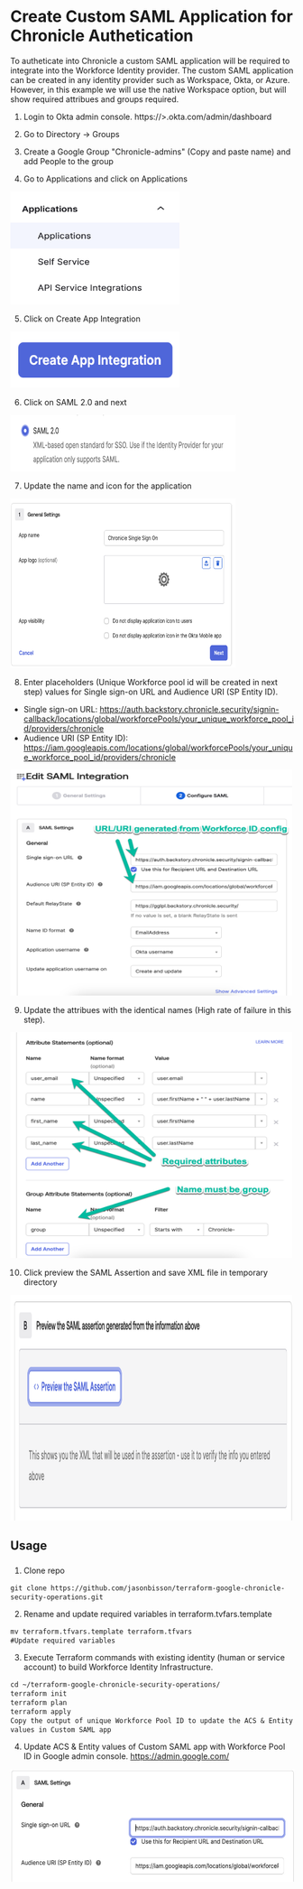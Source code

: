 # Create Custom SAML Application for Chronicle Authetication 

To autheticate into Chronicle a custom SAML application will be required to integrate into the Workforce Identity provider. The custom SAML application can be created in any identity provider such as Workspace, Okta, or Azure. However, in this example we will use the native Workspace option, but will show required attribues and groups required.

1. Login to Okta admin console. https://<Your Okta Instance>>.okta.com/admin/dashboard

2. Go to Directory -> Groups

3. Create a Google Group "Chronicle-admins" (Copy and paste name) and add People to the group

4. Go to Applications and click on Applications
<img src="diagram/applications.png" width="300" height="200">

5. Click on Create App Integration
<img src="diagram/appintegration.png" width="300" height="100">

6. Click on SAML 2.0 and next
<img src="diagram/saml2.0.png" width="400" height="100">

7. Update the name and icon for the application
<img src="diagram/appname.png" width="400" height="300">

8. Enter placeholders (Unique Workforce pool id will be created in next step) values for Single sign-on URL and Audience URI (SP Entity ID). 
- Single sign-on URL: https://auth.backstory.chronicle.security/signin-callback/locations/global/workforcePools/your_unique_workforce_pool_id/providers/chronicle
- Audience URI (SP Entity ID): https://iam.googleapis.com/locations/global/workforcePools/your_unique_workforce_pool_id/providers/chronicle
<img src="diagram/signin.png" width="500" height="400">

9. Update the attribues with the identical names (High rate of failure in this step).
<img src="diagram/attributes.png" width="500" height="400">

10. Click preview the SAML Assertion and save XML file in temporary directory
<img src="diagram/samlassertion.png" width="500" height="400">

## Usage

### 
1. Clone repo
```
git clone https://github.com/jasonbisson/terraform-google-chronicle-security-operations.git
```

2. Rename and update required variables in terraform.tvfars.template
```
mv terraform.tfvars.template terraform.tfvars
#Update required variables
```

3. Execute Terraform commands with existing identity (human or service account) to build Workforce Identity Infrastructure.
```
cd ~/terraform-google-chronicle-security-operations/
terraform init
terraform plan
terraform apply
Copy the output of unique Workforce Pool ID to update the ACS & Entity values in Custom SAML app
```

4. Update ACS & Entity values of Custom SAML app with Workforce Pool ID in Google admin console. https://admin.google.com/

<img src="diagram/updateacsentity.png" width="900" height="200">




